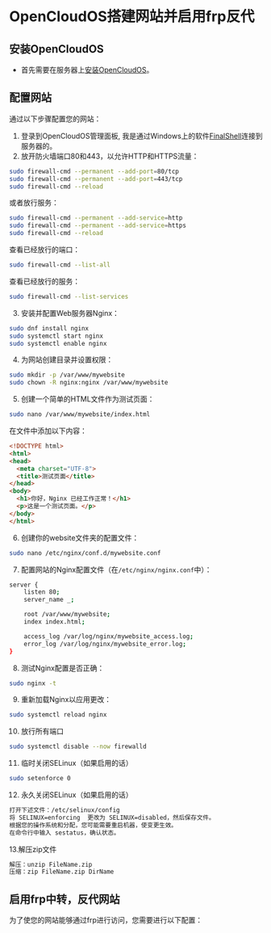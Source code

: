 # OpenCloudOS搭建网站并启用frp反代

## 安装OpenCloudOS

- 首先需要在服务器上[安装OpenCloudOS](https://github.com/nmknm14/OpenCloudOS_install_steps)。

## 配置网站

通过以下步骤配置您的网站：

1. 登录到OpenCloudOS管理面板, 我是通过Windows上的软件[FinalShell](https://www.hostbuf.com/)连接到服务器的。
2. 放开防火墙端口80和443，以允许HTTP和HTTPS流量：

```bash
sudo firewall-cmd --permanent --add-port=80/tcp
sudo firewall-cmd --permanent --add-port=443/tcp
sudo firewall-cmd --reload
```
或者放行服务：
```bash
sudo firewall-cmd --permanent --add-service=http
sudo firewall-cmd --permanent --add-service=https
sudo firewall-cmd --reload
```
查看已经放行的端口：
```bash
sudo firewall-cmd --list-all
``` 
查看已经放行的服务：
```bash
sudo firewall-cmd --list-services
```

3. 安装并配置Web服务器Nginx：

```bash
sudo dnf install nginx
sudo systemctl start nginx
sudo systemctl enable nginx
```
4. 为网站创建目录并设置权限：
```bash
sudo mkdir -p /var/www/mywebsite
sudo chown -R nginx:nginx /var/www/mywebsite
```
5. 创建一个简单的HTML文件作为测试页面：
```bash
sudo nano /var/www/mywebsite/index.html
```
在文件中添加以下内容：
```html
<!DOCTYPE html>
<html>
<head>
  <meta charset="UTF-8">
  <title>测试页面</title>
</head>
<body>
  <h1>你好，Nginx 已经工作正常！</h1>
  <p>这是一个测试页面。</p>
</body>
</html>
```
6. 创建你的website文件夹的配置文件：
```bash
sudo nano /etc/nginx/conf.d/mywebsite.conf
```
7. 配置网站的Nginx配置文件（在`/etc/nginx/nginx.conf`中）：

```bash
server {
    listen 80;
    server_name _;

    root /var/www/mywebsite;
    index index.html;

    access_log /var/log/nginx/mywebsite_access.log;
    error_log /var/log/nginx/mywebsite_error.log;
}
```
8. 测试Nginx配置是否正确：

```bash 
sudo nginx -t
```
9. 重新加载Nginx以应用更改：

```bash
sudo systemctl reload nginx
```
10. 放行所有端口
    
```bash
sudo systemctl disable --now firewalld
```
11. 临时关闭SELinux（如果启用的话）
    
```bash
sudo setenforce 0
```
12. 永久关闭SELinux（如果启用的话）
    
```bash
打开下述文件：/etc/selinux/config
将 SELINUX=enforcing  更改为 SELINUX=disabled，然后保存文件。
根据您的操作系统和分配，您可能需要重启机器，使变更生效。
在命令行中输入 sestatus，确认状态。
```
13.解压zip文件
```bash
解压：unzip FileName.zip
压缩：zip FileName.zip DirName
```
## 启用frp中转，反代网站

为了使您的网站能够通过frp进行访问，您需要进行以下配置：

